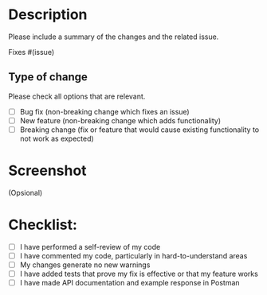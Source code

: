 # Description

Please include a summary of the changes and the related issue.  

Fixes #(issue)

## Type of change

Please check all options that are relevant.

- [ ] Bug fix (non-breaking change which fixes an issue)
- [ ] New feature (non-breaking change which adds functionality)
- [ ] Breaking change (fix or feature that would cause existing functionality to not work as expected)

# Screenshot

(Opsional)

# Checklist:

- [ ] I have performed a self-review of my code
- [ ] I have commented my code, particularly in hard-to-understand areas
- [ ] My changes generate no new warnings
- [ ] I have added tests that prove my fix is effective or that my feature works
- [ ] I have made API documentation and example response in Postman